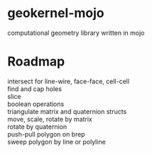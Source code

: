 # geokernel-mojo

computational geometry library written in mojo

# Roadmap
intersect for line-wire, face-face, cell-cell  
find and cap holes  
slice  
boolean operations  
triangulate
matrix and quaternion structs  
move, scale, rotate by matrix  
rotate by quaternion  
push-pull polygon on brep  
sweep polygon by line or polyline  
